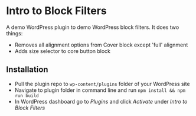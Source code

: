 # Intro to Block Filters
A demo WordPress plugin to demo WordPress block filters. It does two things:
- Removes all alignment options from Cover block except 'full' alignment
- Adds size selector to core button block

## Installation
- Pull the plugin repo to `wp-content/plugins` folder of your WordPress site
- Navigate to plugin folder in command line and run `npm install && npm run build`
- In WordPress dashboard go to _Plugins_ and click _Activate_ under _Intro to Block Filters_
